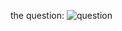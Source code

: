 the question:
![question](https://user-images.githubusercontent.com/114018504/218185881-4c64dbee-a033-4f43-978d-c52b70614569.png)
